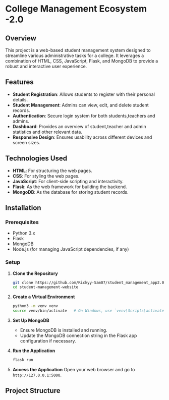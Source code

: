 # College Management Ecosystem -2.0

## Overview
This project is a web-based student management system designed to streamline various administrative tasks for a college. It leverages a combination of HTML, CSS, JavaScript, Flask, and MongoDB to provide a robust and interactive user experience.

## Features
- **Student Registration**: Allows students to register with their personal details.
- **Student Management**: Admins can view, edit, and delete student records.
- **Authentication**: Secure login system for both students,teachers and admins.
- **Dashboard**: Provides an overview of student,teacher and admin statistics and other relevant data.
- **Responsive Design**: Ensures usability across different devices and screen sizes.

## Technologies Used
- **HTML**: For structuring the web pages.
- **CSS**: For styling the web pages.
- **JavaScript**: For client-side scripting and interactivity.
- **Flask**: As the web framework for building the backend.
- **MongoDB**: As the database for storing student records.

## Installation

### Prerequisites
- Python 3.x
- Flask
- MongoDB
- Node.js (for managing JavaScript dependencies, if any)

### Setup

1. **Clone the Repository**
    ```bash
    git clone https://github.com/Rickyy-Sam07/student_management_app2.0.git
    cd student-management-website
    ```

2. **Create a Virtual Environment**
    ```bash
    python3 -m venv venv
    source venv/bin/activate   # On Windows, use `venv\Scripts\activate`
    ```



3. **Set Up MongoDB**
    - Ensure MongoDB is installed and running.
    - Update the MongoDB connection string in the Flask app configuration if necessary.

4. **Run the Application**
    ```bash
    flask run
    ```
5. **Access the Application**
    Open your web browser and go to `http://127.0.0.1:5000`.

## Project Structure
